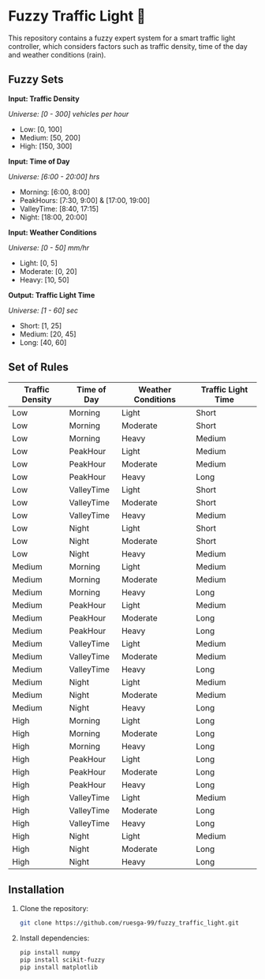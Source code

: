 # Fuzzy Traffic Light 🚦
This repository contains a fuzzy expert system for a smart traffic light controller, which considers factors such as traffic density, time of the day and weather conditions (rain).

## Fuzzy Sets 
**Input: Traffic Density**

*Universe: [0 - 300] vehicles per hour*
- Low: [0, 100]
- Medium: [50, 200]
- High: [150, 300]

**Input: Time of Day**

*Universe: [6:00 - 20:00] hrs*
- Morning: [6:00, 8:00]
- PeakHours: [7:30, 9:00] & [17:00, 19:00]
- ValleyTime: [8:40, 17:15]
- Night: [18:00, 20:00]

**Input: Weather Conditions**

*Universe: [0 - 50] mm/hr*
- Light: [0, 5]
- Moderate: [0, 20]
- Heavy: [10, 50]

**Output: Traffic Light Time**

*Universe: [1 - 60] sec*
- Short: [1, 25]
- Medium: [20, 45]
- Long: [40, 60]

## Set of Rules

| Traffic Density | Time of Day | Weather Conditions | Traffic Light Time |
|----------------|-------------|--------------------|-------------------|
| Low            | Morning     | Light             | Short              |
| Low            | Morning     | Moderate          | Short              |
| Low            | Morning     | Heavy             | Medium             |
| Low            | PeakHour    | Light             | Medium             |
| Low            | PeakHour    | Moderate          | Medium             |
| Low            | PeakHour    | Heavy             | Long               |
| Low            | ValleyTime  | Light             | Short              |
| Low            | ValleyTime  | Moderate          | Short              |
| Low            | ValleyTime  | Heavy             | Medium             |
| Low            | Night       | Light             | Short              |
| Low            | Night       | Moderate          | Short              |
| Low            | Night       | Heavy             | Medium             |
| Medium         | Morning     | Light             | Medium             |
| Medium         | Morning     | Moderate          | Medium             |
| Medium         | Morning     | Heavy             | Long               |
| Medium         | PeakHour    | Light             | Medium             |
| Medium         | PeakHour    | Moderate          | Long               |
| Medium         | PeakHour    | Heavy             | Long               |
| Medium         | ValleyTime  | Light             | Medium             |
| Medium         | ValleyTime  | Moderate          | Medium             |
| Medium         | ValleyTime  | Heavy             | Long               |
| Medium         | Night       | Light             | Medium             |
| Medium         | Night       | Moderate          | Medium             |
| Medium         | Night       | Heavy             | Long               |
| High           | Morning     | Light             | Long               |
| High           | Morning     | Moderate          | Long               |
| High           | Morning     | Heavy             | Long               |
| High           | PeakHour    | Light             | Long               |
| High           | PeakHour    | Moderate          | Long               |
| High           | PeakHour    | Heavy             | Long               |
| High           | ValleyTime  | Light             | Medium             |
| High           | ValleyTime  | Moderate          | Long               |
| High           | ValleyTime  | Heavy             | Long               |
| High           | Night       | Light             | Medium             |
| High           | Night       | Moderate          | Long               |
| High           | Night       | Heavy             | Long               |

## Installation

1. Clone the repository:
   ```bash
   git clone https://github.com/ruesga-99/fuzzy_traffic_light.git
   
2. Install dependencies:
   ```bash
   pip install numpy
   pip install scikit-fuzzy
   pip install matplotlib
